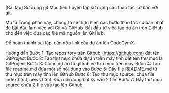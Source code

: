 [Bài tập] Sử dụng git
Mục tiêu
Luyện tập sử dụng các thao tác cơ bản với git.

Mô tả
Trong phần này, chúng ta sẽ thực hiện các bước thao tác cơ bản nhất để bắt đầu làm việc với Git và GitHub. Bắt đầu từ việc tạo dự án trên GitHub cho đến việc đưa các file mã nguồn lên GitHub.

Để hoàn thành bài tập, cần nộp link của dự án lên CodeGymX.

Hướng dẫn
Bước 1: Tạo repository trên Github (https://github.com) đặt tên GitProject
Bước 2: Tạo thư mục chứa dự án trên máy tính đặt tên thư mục là GitProject
Bước 3: Clone dự án từ github về thư mục trên máy
Bước 4: Tạo file readme.md đưa một số nội dung vào
Bước 5: Đẩy file README.md từ thư mục trên máy tính lên Github
Bước 6: Tạo thư mục source, chứa file index.html, news.html. Đưa nội dung bất kỳ vào 2 file.
Bước 7: Đẩy thư mục source chứa 2 file vừa tạo lên Github